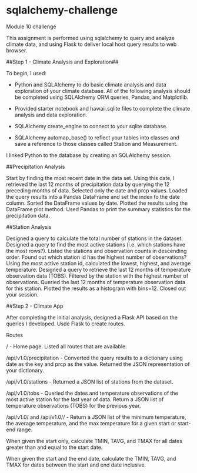 # sqlalchemy-challenge
Module 10 challenge

This assignment is performed using sqlalchemy to query and analyze climate data, and using Flask to deliver local host query results to web browser.

##Step 1 - Climate Analysis and Exploration##

To begin, I used:
- Python and SQLAlchemy to do basic climate analysis and data exploration of your climate database. All of the following analysis should be completed using SQLAlchemy ORM queries, Pandas, and Matplotlib.

- Provided starter notebook and hawaii.sqlite files to complete the climate analysis and data exploration.

- SQLAlchemy create_engine to connect to your sqlite database.

- SQLAlchemy automap_base() to reflect your tables into classes and save a reference to those classes called Station and Measurement.

I linked Python to the database by creating an SQLAlchemy session.

##Precipitation Analysis

Start by finding the most recent date in the data set.
Using this date, I retrieved the last 12 months of precipitation data by querying the 12 preceding months of data. 
Selected only the date and prcp values.
Loaded the query results into a Pandas DataFrame and set the index to the date column.
Sorted the DataFrame values by date.
Plotted the results using the DataFrame plot method.
Used Pandas to print the summary statistics for the precipitation data.

##Station Analysis

Designed a query to calculate the total number of stations in the dataset.
Designed a query to find the most active stations (i.e. which stations have the most rows?).
Listed the stations and observation counts in descending order.
Found out which station id has the highest number of observations?
Using the most active station id, calculated the lowest, highest, and average temperature.
Designed a query to retrieve the last 12 months of temperature observation data (TOBS).
Filtered by the station with the highest number of observations.
Queried the last 12 months of temperature observation data for this station.
Plotted the results as a histogram with bins=12.
Closed out your session.

##Step 2 - Climate App

After completing the initial analysis, designed a Flask API based on the queries I developed. Usde Flask to create routes.

Routes

/ - Home page.
Listed all routes that are available.

/api/v1.0/precipitation - Converted the query results to a dictionary using date as the key and prcp as the value.
Returned the JSON representation of your dictionary.

/api/v1.0/stations - Returned a JSON list of stations from the dataset.

/api/v1.0/tobs - Queried the dates and temperature observations of the most active station for the last year of data.
Return a JSON list of temperature observations (TOBS) for the previous year.

/api/v1.0/ and /api/v1.0// - Return a JSON list of the minimum temperature, the average temperature, and the max temperature for a given start or start-end range.

When given the start only, calculate TMIN, TAVG, and TMAX for all dates greater than and equal to the start date.

When given the start and the end date, calculate the TMIN, TAVG, and TMAX for dates between the start and end date inclusive.
